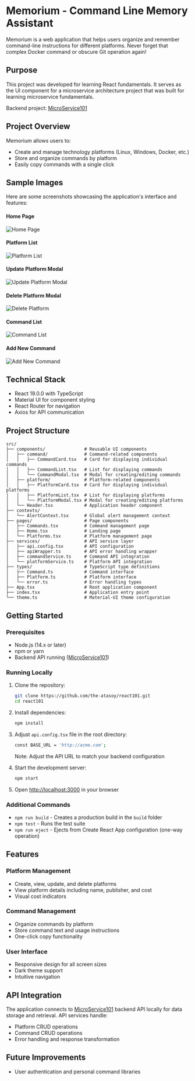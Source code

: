 # Memorium - Command Line Memory Assistant

Memorium is a web application that helps users organize and remember command-line instructions for different platforms. Never forget that complex Docker command or obscure Git operation again!

## Purpose

This project was developed for learning React fundamentals. It serves as the UI component for a microservice architecture project that was built for learning microservice fundamentals.

Backend project: [MicroService101](https://github.com/the-atasoy/MicroService101)

## Project Overview

Memorium allows users to:

- Create and manage technology platforms (Linux, Windows, Docker, etc.)
- Store and organize commands by platform
- Easily copy commands with a single click

## Sample Images

Here are some screenshots showcasing the application's interface and features:

#### Home Page
![Home Page](SampleImagesForReadme/1.png)

#### Platform List
![Platform List](SampleImagesForReadme/2.png)

#### Update Platform Modal
![Update Platform Modal](SampleImagesForReadme/3.png)

#### Delete Platform Modal
![Delete Platform](SampleImagesForReadme/4.png)

#### Command List
![Command List](SampleImagesForReadme/5.png)

#### Add New Command
![Add New Command](SampleImagesForReadme/6.png)

## Technical Stack

- React 19.0.0 with TypeScript
- Material UI for component styling
- React Router for navigation
- Axios for API communication

## Project Structure

```
src/
├── components/               # Reusable UI components
│   ├── command/              # Command-related components
│   │   ├── CommandCard.tsx   # Card for displaying individual commands
│   │   ├── CommandList.tsx   # List for displaying commands
│   │   └── CommandModal.tsx  # Modal for creating/editing commands
│   ├── platform/             # Platform-related components
│   │   ├── PlatformCard.tsx  # Card for displaying individual platforms
│   │   ├── PlatformList.tsx  # List for displaying platforms
│   │   └── PlatformModal.tsx # Modal for creating/editing platforms
│   └── Header.tsx            # Application header component
├── contexts/
│   └── AlertContext.tsx      # Global alert management context
├── pages/                    # Page components
│   ├── Commands.tsx          # Command management page
│   ├── Home.tsx              # Landing page
│   └── Platforms.tsx         # Platform management page
├── services/                 # API service layer
│   ├── api.config.tsx        # API configuration
│   ├── apiWrapper.ts         # API error handling wrapper
│   ├── commandService.ts     # Command API integration
│   └── platformService.ts    # Platform API integration
├── types/                    # TypeScript type definitions
│   ├── Command.ts            # Command interface
│   ├── Platform.ts           # Platform interface
│   └── error.ts              # Error handling types
├── App.tsx                   # Root application component
├── index.tsx                 # Application entry point
└── theme.ts                  # Material-UI theme configuration
```

## Getting Started

### Prerequisites

- Node.js (14.x or later)
- npm or yarn
- Backend API running ([MicroService101](https://github.com/the-atasoy/MicroService101))

### Running Locally

1. Clone the repository:

   ```sh
   git clone https://github.com/the-atasoy/react101.git
   cd react101
   ```

2. Install dependencies:

   ```sh
   npm install
   ```

3. Adjust `api.config.tsx` file in the root directory:

   ```sh
   const BASE_URL = 'http://acme.com';
   ```

   Note: Adjust the API URL to match your backend configuration

4. Start the development server:

   ```sh
   npm start
   ```

5. Open [http://localhost:3000](http://localhost:3000) in your browser

### Additional Commands

- `npm run build` - Creates a production build in the `build` folder
- `npm test` - Runs the test suite
- `npm run eject` - Ejects from Create React App configuration (one-way operation)

## Features

### Platform Management

- Create, view, update, and delete platforms
- View platform details including name, publisher, and cost
- Visual cost indicators

### Command Management

- Organize commands by platform
- Store command text and usage instructions
- One-click copy functionality

### User Interface

- Responsive design for all screen sizes
- Dark theme support
- Intuitive navigation

## API Integration

The application connects to [MicroService101](https://github.com/the-atasoy/MicroService101) backend API locally for data storage and retrieval. API services handle:

- Platform CRUD operations
- Command CRUD operations
- Error handling and response transformation

## Future Improvements

- User authentication and personal command libraries
